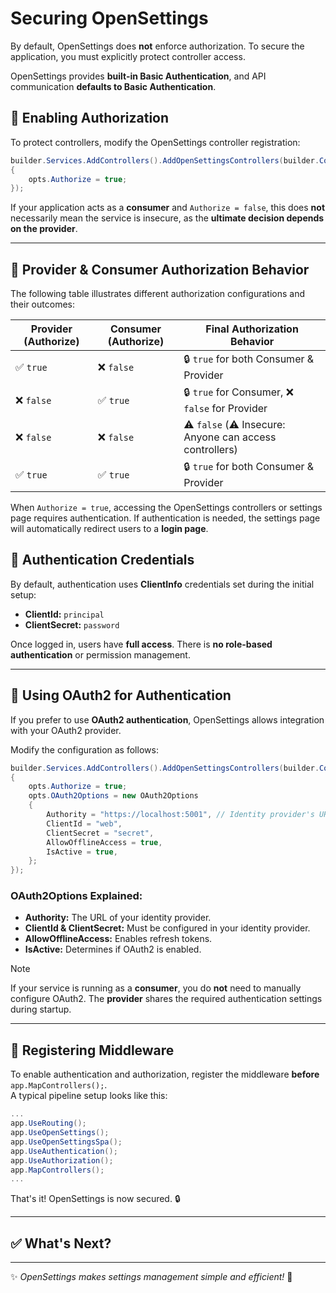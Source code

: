 # Securing OpenSettings

By default, OpenSettings does **not** enforce authorization. To secure the application, you must explicitly protect controller access.  

OpenSettings provides **built-in Basic Authentication**, and API communication **defaults to Basic Authentication**.

## 🔹 Enabling Authorization  

To protect controllers, modify the OpenSettings controller registration:

```csharp
builder.Services.AddControllers().AddOpenSettingsControllers(builder.Configuration, opts =>
{
    opts.Authorize = true;
});
```

If your application acts as a **consumer** and `Authorize = false`, this does **not** necessarily mean the service is insecure, as the **ultimate decision depends on the provider**.

---

## 🔹 Provider & Consumer Authorization Behavior  

The following table illustrates different authorization configurations and their outcomes:  

| **Provider (Authorize)** | **Consumer (Authorize)** | **Final Authorization Behavior** |
|--------------------------|--------------------------|----------------------------------|
| ✅ `true`               | ❌ `false`              | 🔒 `true` for both Consumer & Provider |
| ❌ `false`              | ✅ `true`               | 🔒 `true` for Consumer, ❌ `false` for Provider |
| ❌ `false`              | ❌ `false`              | ⚠️ `false` (⚠️ Insecure: Anyone can access controllers) |
| ✅ `true`               | ✅ `true`               | 🔒 `true` for both Consumer & Provider |

When `Authorize = true`, accessing the OpenSettings controllers or settings page requires authentication. If authentication is needed, the settings page will automatically redirect users to a **login page**.  

## 🔹 Authentication Credentials  

By default, authentication uses **ClientInfo** credentials set during the initial setup:

- **ClientId:** `principal`
- **ClientSecret:** `password`

Once logged in, users have **full access**. There is **no role-based authentication** or permission management.

---

## 🔹 Using OAuth2 for Authentication  

If you prefer to use **OAuth2 authentication**, OpenSettings allows integration with your OAuth2 provider.

Modify the configuration as follows:

```csharp
builder.Services.AddControllers().AddOpenSettingsControllers(builder.Configuration, opts =>
{
    opts.Authorize = true;
    opts.OAuth2Options = new OAuth2Options
    {
        Authority = "https://localhost:5001", // Identity provider's URL
        ClientId = "web",
        ClientSecret = "secret",
        AllowOfflineAccess = true,
        IsActive = true,
    };
});
```

### OAuth2Options Explained:
- **Authority:** The URL of your identity provider.
- **ClientId & ClientSecret:** Must be configured in your identity provider.
- **AllowOfflineAccess:** Enables refresh tokens.
- **IsActive:** Determines if OAuth2 is enabled.

> [!NOTE]
> If your service is running as a **consumer**, you do **not** need to manually configure OAuth2. The **provider** shares the required authentication settings during startup.

---

## 🔹 Registering Middleware  

To enable authentication and authorization, register the middleware **before** `app.MapControllers();`.  
A typical pipeline setup looks like this:

```csharp
...
app.UseRouting();
app.UseOpenSettings();
app.UseOpenSettingsSpa();
app.UseAuthentication();
app.UseAuthorization();
app.MapControllers();
...
```

That's it! OpenSettings is now secured. 🔒  

---

## ✅ What's Next?  

---

✨ *OpenSettings makes settings management simple and efficient!* 🚀